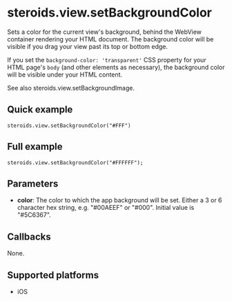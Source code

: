steroids.view.setBackgroundColor
=================================

Sets a color for the current view's background, behind the WebView container rendering your HTML document. The background color will be visible if you drag your view past its top or bottom edge.

If you set the `background-color: 'transparent'` CSS property for your HTML page's `body` (and other elements as necessary), the background color will be visible under your HTML content.

See also steroids.view.setBackgroundImage.

Quick example
-------------

    steroids.view.setBackgroundColor("#FFF")

Full example
------------

    steroids.view.setBackgroundColor("#FFFFFF");

Parameters
----------

- __color__: The color to which the app background will be set. Either a 3 or 6 character hex string, e.g. "#00AEEF" or "#000". Initial value is "#5C6367".

Callbacks
---------

None.

Supported platforms
-------------------

- iOS
